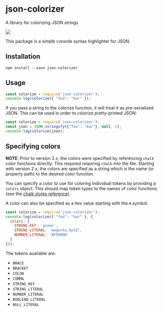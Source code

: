 # json-colorizer
A library for colorizing JSON strings

![](https://raw.githubusercontent.com/joeattardi/json-colorizer/master/screenshot.png)

This package is a simple console syntax highlighter for JSON.

## Installation
`npm install --save json-colorizer`

## Usage

```js
const colorize = require('json-colorizer');
console.log(colorize({ "foo": "bar" });
```

If you pass a string to the colorize function, it will treat it as pre-serialized JSON. This can be used in order to colorize pretty-printed JSON:

```js
const colorize = require('json-colorizer');
const json = JSON.stringify({"foo": "bar"}, null, 2);
console.log(colorize(json);
```


## Specifying colors

__NOTE__: Prior to version 2.x, the colors were specified by referencing `chalk` color functions directly. This required requiring `chalk` into the file. Starting with version 2.x, the colors are specified as a string which is the name (or property path) to the desired color function.

You can specify a color to use for coloring individual tokens by providing a `colors` object. This should map token types to the names of color functions (see the [chalk styles reference](https://www.npmjs.com/package/chalk#styles)).

A color can also be specified as a hex value starting with the `#` symbol.

```js
const colorize = require('json-colorizer');
console.log(colorize({ "foo": "bar" }, {
  colors: {
    STRING_KEY: 'green',
    STRING_LITERAL: 'magenta.bold',
    NUMBER_LITERAL: '#FF0000'
  }
}));
```

The tokens available are:

* `BRACE`
* `BRACKET`
* `COLON`
* `COMMA`
* `STRING_KEY`
* `STRING_LITERAL`
* `NUMBER_LITERAL`
* `BOOLEAN_LITERAL`
* `NULL_LITERAL`
